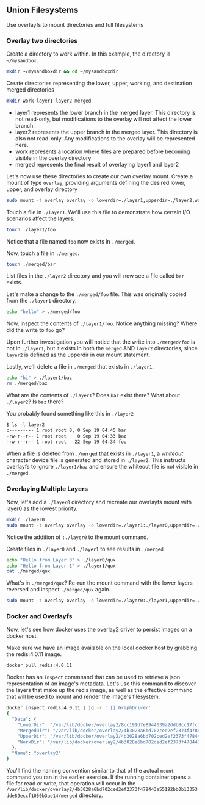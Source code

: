 ## Union Filesystems

Use overlayfs to mount directories and full filesystems

### Overlay two directories

Create a directory to work within. In this example, the directory is `~/mysandbox`.

```bash
mkdir ~/mysandboxdir && cd ~/mysandboxdir
```

Create directories representing the lower, upper, working, and destination merged directories

```bash
mkdir work layer1 layer2 merged
```

* layer1 represents the lower branch in the merged layer. This directory is not read-only, but modifications to the overlay will not affect the lower branch.
* layer2 represents the upper branch in the merged layer. This directory is also not read-only. Any modifications to the overlay will be represented here.
* work represents a location where files are prepared before becoming visible in the overlay directory
* merged represents the final result of overlaying layer1 and layer2

Let's now use these directories to create our own overlay mount.
Create a mount of type `overlay`, providing arguments defining the desired lower, upper, and overlay directory

```bash
sudo mount -t overlay overlay -o lowerdir=./layer1,upperdir=./layer2,workdir=./work merged
```

Touch a file in `./layer1`. We'll use this file to demonstrate how certain I/O scenarios affect the layers.

```bash
touch ./layer1/foo
```

Notice that a file named `foo` now exists in `./merged`. 

Now, touch a file in `./merged`.

```bash
touch ./merged/bar
```

List files in the `./layer2` directory and you will now see a file called `bar` exists.

Let's make a change to the `./merged/foo` file. This was originally copied from the `./layer1` directory.

```bash
echo "hello" > ./merged/foo
```

Now, inspect the contents of `./layer1/foo`. Notice anything missing?  Where did the write to `foo` go?

Upon further investigation you will notice that the write into `./merged/foo` is not in `./layer1`, but it exists
in both the `merged` AND `layer2` directories, since `layer2` is defined as the upperdir in our mount statement.

Lastly, we'll delete a file in `./merged` that exists in `./layer1`.

```bash
echo "hi" > ./layer1/baz
rm ./merged/baz
```

What are the contents of `./layer1`? Does `baz` exist there?
What about `./layer2`? Is `baz` there?

You probably found something like this in `./layer2`

```bash
$ ls -l layer2
c--------- 1 root root 0, 0 Sep 19 04:45 bar
-rw-r--r-- 1 root root    0 Sep 19 04:33 baz
-rw-r--r-- 1 root root   22 Sep 19 04:34 foo
```

When a file is deleted from `./merged` that exists in `./layer1`, a _whiteout_ character device file is generated and stored in `./layer2`.
This instructs overlayfs to ignore `./layer1/baz` and ensure the whiteout file is not visible in `./merged`.

### Overlaying Multiple Layers

Now, let's add a `./layer0` directory and recreate our overlayfs mount with layer0 as the lowest priority. 

```bash
mkdir ./layer0
sudo mount -t overlay overlay -o lowerdir=./layer1:./layer0,upperdir=./layer2,workdir=./work merged
```

Notice the addition of `:./layer0` to the mount command.

Create files in `./layer0` and `./layer1` to see results in `./merged`

```bash
echo "Hello from Layer 0" > ./layer0/qux
echo "Hello from Layer 1" > ./layer1/qux
cat ./merged/qux
```

What's in `./merged/qux`? Re-run the mount command with the lower layers reversed and inspect `./merged/qux` again.

```bash
sudo mount -t overlay overlay -o lowerdir=./layer0:./layer1,upperdir=./layer2,workdir=./work merged
```

### Docker and Overlayfs

Now, let's see how docker uses the overlay2 driver to persist images on a docker host.

Make sure we have an image available on the local docker host by grabbing the redis:4.0.11 image.

```bash
docker pull redis:4.0.11
```

Docker has an `inspect` commnand that can be used to retrieve a json representation of an image's metadata.
Let's use this command to discover the layers that make up the redis image, as well as the effective command that will be used to mount and render the image's filesystem.

```bash
docker inspect redis:4.0.11 | jq -r '.[].GraphDriver'
{
  "Data": {
    "LowerDir": "/var/lib/docker/overlay2/8cc191d7e8944039a2ddb8cc17fc30f6bfa0aa8efe77706b987f381daf5561dc/diff:/var/lib/docker/overlay2/526988f6a76344f880e62dc5fd84263ee753ad0ead2dbb1417d31bf2a90267af/diff:/var/lib/docker/overlay2/91319dd0de72b2a4f6268959ee75c245b28cd1ddda3f1fb6833493ab759afc65/diff:/var/lib/docker/overlay2/8a9e2f0ebf929840f3130c9ad3e17d051f3c1ea0c54acbc56ff888cc8fb59838/diff:/var/lib/docker/overlay2/1812eed1e977a42f10daa960a16b19e96503f88c02529bc370900851a9c45df9/diff",
    "MergedDir": "/var/lib/docker/overlay2/4b3028a6bd702ced2ef2373f478443a55192bb0b13353dde89eccf1050b3ae14/merged",
    "UpperDir": "/var/lib/docker/overlay2/4b3028a6bd702ced2ef2373f478443a55192bb0b13353dde89eccf1050b3ae14/diff",
    "WorkDir": "/var/lib/docker/overlay2/4b3028a6bd702ced2ef2373f478443a55192bb0b13353dde89eccf1050b3ae14/work"
  },
  "Name": "overlay2"
}
```

You'll find the naming convention similar to that of the actual `mount` command you ran in the earlier exercise. If the running container opens a file for read or write,
that operation will occur in the `/var/lib/docker/overlay2/4b3028a6bd702ced2ef2373f478443a55192bb0b13353dde89eccf1050b3ae14/merged` directory.

